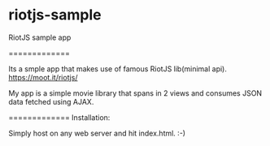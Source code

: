 riotjs-sample
=============

RiotJS sample app

=============

Its a smple app that makes use of famous RiotJS lib(minimal api).
https://moot.it/riotjs/

My app is a simple movie library that spans in 2 views and consumes JSON data fetched using AJAX.



=============
Installation:

Simply host on any web server and hit index.html. :-)
